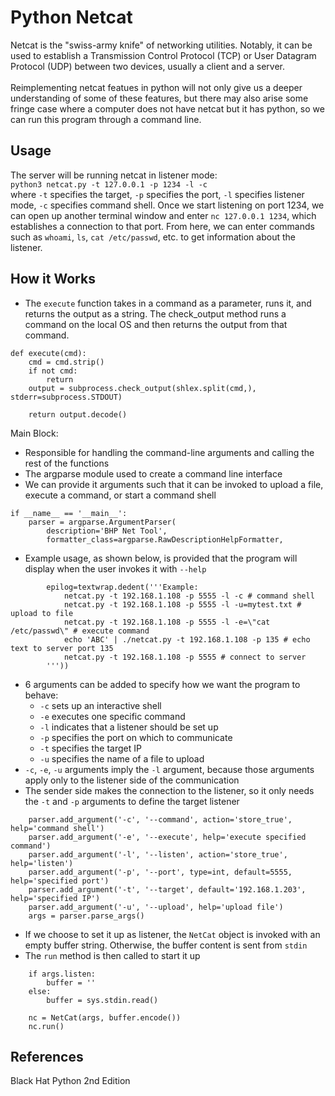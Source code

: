 # Python Netcat
Netcat is the "swiss-army knife" of networking utilities. Notably, it can be used to establish a Transmission Control Protocol (TCP) or User Datagram Protocol (UDP) between two devices, usually a client and a server.</br></br>
Reimplementing netcat featues in python will not only give us a deeper understanding of some of these features, but there may also arise some fringe case where a computer does not have netcat but it has python, so we can run this program through a command line.

## Usage
The server will be running netcat in listener mode:</br>
`python3 netcat.py -t 127.0.0.1 -p 1234 -l -c`</br>
where `-t` specifies the target, `-p` specifies the port, `-l` specifies listener mode, `-c` specifies command shell.
Once we start listening on port 1234, we can open up another terminal window and enter `nc 127.0.0.1 1234`, which establishes a connection to that port.
From here, we can enter commands such as `whoami`, `ls`, `cat /etc/passwd`, etc. to get information about the listener.

## How it Works
- The `execute` function takes in a command as a parameter, runs it, and returns the output as a string. The check_output method runs a command on the local OS and then returns the output from that command.
```
def execute(cmd):
    cmd = cmd.strip()
    if not cmd:
        return
    output = subprocess.check_output(shlex.split(cmd,), stderr=subprocess.STDOUT)

    return output.decode()
```
Main Block:
- Responsible for handling the command-line arguments and calling the rest of the functions
- The argparse module used to create a command line interface
- We can provide it arguments such that it can be invoked to upload a file, execute a command, or start a command shell
```
if __name__ == '__main__':
    parser = argparse.ArgumentParser(
        description='BHP Net Tool',
        formatter_class=argparse.RawDescriptionHelpFormatter,
```
- Example usage, as shown below, is provided that the program will display when the user invokes it with `--help`
```
        epilog=textwrap.dedent('''Example:
            netcat.py -t 192.168.1.108 -p 5555 -l -c # command shell
            netcat.py -t 192.168.1.108 -p 5555 -l -u=mytest.txt # upload to file
            netcat.py -t 192.168.1.108 -p 5555 -l -e=\"cat /etc/passwd\" # execute command
            echo 'ABC' | ./netcat.py -t 192.168.1.108 -p 135 # echo text to server port 135
            netcat.py -t 192.168.1.108 -p 5555 # connect to server
        '''))
```
- 6 arguments can be added to specify how we want the program to behave:
  - `-c` sets up an interactive shell
  - `-e` executes one specific command
  - `-l` indicates that a listener should be set up
  - `-p` specifies the port on which to communicate
  - `-t` specifies the target IP
  - `-u` specifies the name of a file to upload
- `-c`, `-e`, `-u` arguments imply the `-l` argument, because those arguments apply only to the listener side of the communication
- The sender side makes the connection to the listener, so it only needs the `-t` and `-p` arguments to define the target listener
```
    parser.add_argument('-c', '--command', action='store_true', help='command shell')
    parser.add_argument('-e', '--execute', help='execute specified command')
    parser.add_argument('-l', '--listen', action='store_true', help='listen')
    parser.add_argument('-p', '--port', type=int, default=5555, help='specified port')
    parser.add_argument('-t', '--target', default='192.168.1.203', help='specified IP')
    parser.add_argument('-u', '--upload', help='upload file')
    args = parser.parse_args()
```
- If we choose to set it up as listener, the `NetCat` object is invoked with an empty buffer string. Otherwise, the buffer content is sent from `stdin`
- The `run` method is then called to start it up
```
    if args.listen:
        buffer = ''
    else:
        buffer = sys.stdin.read()

    nc = NetCat(args, buffer.encode())
    nc.run()
```



## References
Black Hat Python 2nd Edition
